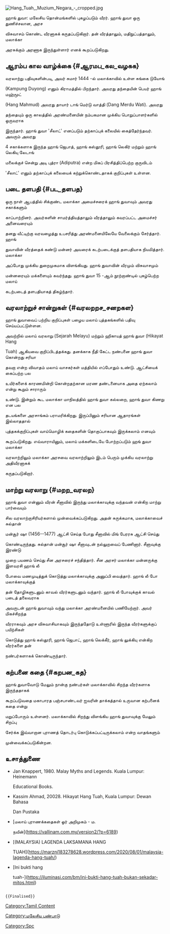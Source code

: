 ![](Hang_Tuah,_Muzium_Negara_-_cropped.jpg "Hang_Tuah,_Muzium_Negara_-_cropped.jpg")
ஹாங் துவா: மலேசிய தொன்மங்களில் புகழப்படும் வீரர். ஹாங் துவா ஒரு துணிச்சலான, அரச
விசுவாசம் கொண்ட வீரனாகக் கருதப்படுகிறார். தன் வீரத்தாலும், மதிநுட்பத்தாலும், மலாக்கா
அரசுக்கும் அரணாக இருந்துள்ளார் எனக் கூறப்படுகிறது.

## ஆரம்ப கால வாழ்க்கை {#ஆரமப_கல_வழகக}

வரலாற்று பதிவுகளின்படி, அவர் சுமார் 1444 -ல் மலாக்காவில் உள்ள சுங்கை டுயோங்
(Kampung Duyong) எனும் கிராமத்தில் பிறந்தார். அவரது தந்தையின் பெயர் ஹாங் மஹ்மூட்
(Hang Mahmud) அவரது தாயார் டாங் மெர்டு வாத்தி (Dang Merdu Wati). அவரது
தந்தையும் ஒரு காலத்தில் அரண்மனையின் நம்பகமான முக்கிய பொறுப்பாளர்களில் ஒருவராக
இருந்தார். ஹாங் துவா 'சீலாட்' எனப்படும் தற்காப்புக் கலையில் கைத்தேர்ந்தவர். அவரும் அவரது
4 சகாக்களாக இருந்த ஹாங் ஜெபாத், ஹாங் கஸ்தூரி, ஹாங் லெகிர் மற்றும் ஹாங் லெகியு லேடாங்
மலைக்குச் சென்று அடி புத்ரா (Adiputra) என்ற மிகப் பிரசித்திப்பெற்ற குருவிடம்
'சீலாட்' எனும் தற்காப்புக் கலையைக் கற்றுக்கொண்டதாகக் குறிப்புகள் உள்ளன.

## படை தளபதி {#பட_தளபத}

ஒரு நாள் ஆபத்தில் சிக்குண்ட மலாக்கா அமைச்சரைக் ஹாங் துவாவும் அவரது சகாக்களும்
காப்பாற்றினர். அவர்களின் சாமர்த்தியத்தாலும் வீரத்தாலும் கவரப்பட்ட அமைச்சர் அனைவரையும்
தனது வீட்டிற்கு வரவழைத்து உபசரித்து அரண்மனையிலேயே வேலைக்கும் சேர்த்தார். ஹாங்
துவாவின் வீரத்தைக் கண்டு மன்னர் அவரைக் கடற்படைக்குத் தளபதியாக நியமித்தார். மலாக்கா
அப்போது முக்கிய துறைமுகமாக விளங்கியது. ஹாங் துவாவின் வீரமும் விசுவாசமும்
மன்னரையும் மக்களையும் கவர்ந்தது. ஹாங் துவா 15 -ஆம் நூற்றாண்டில் புகழ்பெற்ற மலாய்
கடற்படைத் தளபதியாகத் திகழ்ந்தார்.

## வரலாற்றுச் சான்றுகள் {#வரலறறச_சனறகள}

ஹாங் துவாவைப் பற்றிய குறிப்புகள் பழைய மலாய் புத்தகங்களில் பதிவு செய்யப்பட்டுள்ளன.
அவற்றில் மலாய் வரலாறு (Sejarah Melayu) மற்றும் ஹிகாயத் ஹாங் துவா (Hikayat Hang
Tuah) ஆகியவை குறிப்பிடத்தக்கது. தனக்காக நீதி கேட்ட நண்பனை ஹாங் துவா கொன்றது சரியா
தவறா என்ற விவாதம் மலாய் வாசகர்கள் மத்தியில் எப்போதும் உண்டு. ஆட்சியைக் கைப்பற்ற பல
உயிர்களைக் காரணமின்றி கொன்றதற்கான மரண தண்டனையாக அதை ஏற்கலாம் என்று கூறும் சாராரும்
உண்டு. இன்றும் கூட மலாக்கா மாநிலத்தில் ஹாங் துவா கல்லறை, ஹாங் துவா கிணறு என பல
தடயங்களை அரசாங்கம் பராமரிக்கிறது. இருப்பினும் சரியான ஆதாரங்கள் இல்லாததால்
புத்தகக்குறிப்புகள் வாய்மொழிக் கதைகளின் தொகுப்பாகவும் இருக்கலாம் எனவும்
கூறப்படுகிறது. எவ்வாராயினும், மலாய் மக்களிடையே போற்றப்படும் ஹங் துவா மலாக்கா
வரலாற்றிலும் மலாக்கா அரசவை வரலாற்றிலும் இடம் பெரும் முக்கிய வரலாற்று அதிவீரனாகக்
கருதப்படுகிறார்.

## மாற்று வரலாறு {#மறற_வரலற}

ஹாங் துவா என்னும் வீரன் சீனாவில் இருந்து மலாக்காவுக்கு வந்தவன் என்கிற மாற்று பார்வையும்
சில வரலாற்றாசிரியர்களால் முன்வைக்கப்படுகிறது. அதன் சுருக்கமாக, மலாக்காவைச் சுல்தான்
மன்சூர் ஷா (1456--1477) ஆட்சி செய்த போது சீனாவில் மிங் பேரரசு ஆட்சி செய்து
கொண்டிருந்தது. சுல்தான் மன்சூர் ஷா சீனாவுடன் நல்லுறவைப் பேணினார். சீனாவுக்கு இரண்டு
முறை பயணம் செய்து சீன அரசரைச் சந்தித்தார். சீன அரசர் மலாக்கா மன்னருக்கு இளவரசி ஹாங் லீ
போவை மணமுடித்துக் கொடுத்து மலாக்காவுக்கு அனுப்பி வைத்தார். ஹாங் லீ போ மலாக்காவுக்குத்
தன் தோழிகளுடனும் காவல் வீரர்களுடனும் வந்தார். ஹாங் லீ போவுக்குக் காவல் படைத் தலைவராக
அவருடன் ஹாங் துவாவும் வந்து மலாக்கா அரண்மனையில் பணியேற்றார். அவர் மிகச்சிறந்த
வீரராகவும் அரச விசுவாசியாகவும் இருந்ததோடு உள்ளூரில் இருந்த வீரர்களுக்குப் பயிற்சிகள்
கொடுத்து ஹாங் கஸ்தூரி, ஹாங் ஜெபாட், ஹாங் லெக்கீர், ஹாங் லுக்கியு என்கிற வீரர்களை தன்
நண்பர்களாகக் கொண்டிருந்தார்.

## கற்பனை கதை {#கறபன_கத}

ஹாங் துவாவோடு மேலும் நான்கு நண்பர்கள் மலாக்காவில் சிறந்த வீரர்களாக இருந்ததாகக்
கூறப்படுவதை மகாபாரத பஞ்சபாண்டவர் ஐவரின் தாக்கத்தால் உருவான கற்பனைக் கதை என்று
மறுப்போரும் உள்ளனர். மலாக்காவில் சிறந்து விளங்கிய ஹாங் துவாவுக்கு மேலும் சிறப்பு
சேர்க்க இவ்வாறான புராணத் தொடர்பு கொடுக்கப்பட்டிருக்கலாம் என்ற வாதங்களும்
முன்வைக்கப்படுகின்றன.

## உசாத்துணை

-   Jan Knappert, 1980. Malay Myths and Legends. Kuala Lumpur: Heinemann
    Educational Books.
-   Kassim Ahmad, 20028. Hikayat Hang Tuah, Kuala Lumpur: Dewan Bahasa
    Dan Pustaka
-   [மலாய் புராணக்கதைகள் ஓர் அறிமுகம் - ம.
    நவீன்](https://vallinam.com.my/version2/?p=6189)
-   [(MALAYSIA) LAGENDA LAKSAMANA HANG
    TUAH](https://marzni183278628.wordpress.com/2020/08/01/malaysia-lagenda-hang-tuah/)
-   [Ini bukti hang
    tuah-](https://iluminasi.com/bm/ini-bukti-hang-tuah-bukan-sekadar-mitos.html)

```{=mediawiki}
{{Finalised}}
```
[Category:Tamil Content](Category:Tamil_Content "wikilink")
[Category:மலேசிய பண்பாடு](Category:மலேசிய_பண்பாடு "wikilink")
[Category:Spc](Category:Spc "wikilink")
